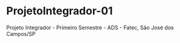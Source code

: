 # ProjetoIntegrador-01
 Projeto Integrador - Primeiro Semestre - ADS - Fatec, São José dos Campos/SP
